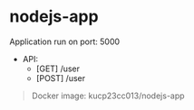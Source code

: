 # nodejs-app
Application run on port: 5000
- API:
  - [GET] /user
  - [POST] /user

> Docker image: kucp23cc013/nodejs-app
